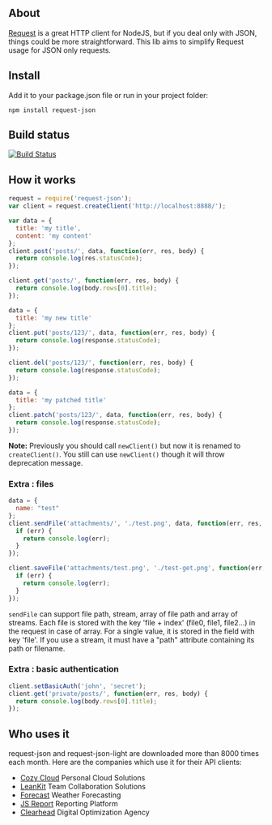 ## About

[Request](https://github.com/mikeal/request) is a great HTTP client for NodeJS,
but if you deal only with JSON, things could be more straightforward. This lib
aims to simplify Request usage for
JSON only requests.

## Install

Add it to your package.json file or run in your project folder:

    npm install request-json

## Build status

[![Build
Status](https://travis-ci.org/cozy/request-json.png?branch=master)](https://travis-ci.org/mycozycloud/request-json)

## How it works

```javascript
request = require('request-json');
var client = request.createClient('http://localhost:8888/');

var data = {
  title: 'my title',
  content: 'my content'
};
client.post('posts/', data, function(err, res, body) {
  return console.log(res.statusCode);
});

client.get('posts/', function(err, res, body) {
  return console.log(body.rows[0].title);
});

data = {
  title: 'my new title'
};
client.put('posts/123/', data, function(err, res, body) {
  return console.log(response.statusCode);
});

client.del('posts/123/', function(err, res, body) {
  return console.log(response.statusCode);
});

data = {
  title: 'my patched title'
};
client.patch('posts/123/', data, function(err, res, body) {
  return console.log(response.statusCode);
});
```

**Note:** Previously you should call `newClient()` but now it is renamed to `createClient()`.
You still can use `newClient()` though it will throw deprecation message.

### Extra : files

```javascript
data = {
  name: "test"
};
client.sendFile('attachments/', './test.png', data, function(err, res, body) {
  if (err) {
    return console.log(err);
  }
});

client.saveFile('attachments/test.png', './test-get.png', function(err, res, body) {
  if (err) {
    return console.log(err);
  }
});

```

`sendFile` can support file path, stream, array of file path and array of
streams. Each file is stored with the key 'file + index' (file0, file1,
file2...) in the request in case of array. For a single value, it is stored in
the field with key 'file'.
If you use a stream, it must have a "path" attribute containing its path or filename.


### Extra : basic authentication

```javascript
client.setBasicAuth('john', 'secret');
client.get('private/posts/', function(err, res, body) {
  return console.log(body.rows[0].title);
});

```

## Who uses it

request-json and request-json-light are downloaded more than 8000 times each
month. Here are the companies which use it for their API clients:

* [Cozy Cloud](http://cozy.io) Personal Cloud Solutions
* [LeanKit](http://leankit.com/) Team Collaboration Solutions
* [Forecast](http://forecast.io/) Weather Forecasting
* [JS Report](http://jsreport.net/) Reporting Platform
* [Clearhead](http://clearhead.me/) Digital Optimization Agency
